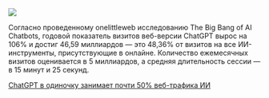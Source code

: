 <!--2025-08-19 11:39:17-->
<div class="yb">
  <div class="rss habr"><img src="https://habrastorage.org/getpro/habr/upload_files/15c/457/284/15c4572846e8c30a2fe6dc1e716fce5b.jpg" /><p>Согласно проведенному onelittleweb исследованию The Big Bang of AI Chatbots, годовой показатель визитов веб-версии ChatGPT вырос на 106% и достиг 46,59 миллиардов — это 48,36% от визитов на все ИИ-инструменты, присутствующие в онлайне. Количество ежемесячных визитов оценивается в 5 миллиардов, а средняя длительность сессии — в 15 минут и 25 секунд.</p> <a... <p class="titl"><a href="https://habr.com/ru/news/938630/?utm_source=habrahabr&utm_medium=rss&utm_campaign=938630">ChatGPT в одиночку занимает почти 50% веб-трафика ИИ</a></p></div>
</div>

